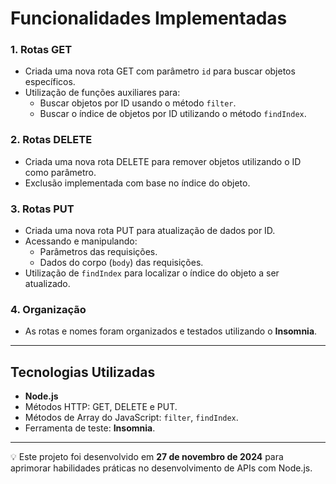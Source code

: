 # Funcionalidades Implementadas

### 1. **Rotas GET**
- Criada uma nova rota GET com parâmetro `id` para buscar objetos específicos.
- Utilização de funções auxiliares para:
  - Buscar objetos por ID usando o método `filter`.
  - Buscar o índice de objetos por ID utilizando o método `findIndex`.

### 2. **Rotas DELETE**
- Criada uma nova rota DELETE para remover objetos utilizando o ID como parâmetro.
- Exclusão implementada com base no índice do objeto.

### 3. **Rotas PUT**
- Criada uma nova rota PUT para atualização de dados por ID.
- Acessando e manipulando:
  - Parâmetros das requisições.
  - Dados do corpo (`body`) das requisições.
- Utilização de `findIndex` para localizar o índice do objeto a ser atualizado.

### 4. **Organização**
- As rotas e nomes foram organizados e testados utilizando o **Insomnia**.

---

## Tecnologias Utilizadas
- **Node.js** 
- Métodos HTTP: GET, DELETE e PUT.
- Métodos de Array do JavaScript: `filter`, `findIndex`.
- Ferramenta de teste: **Insomnia**.

---
💡 Este projeto foi desenvolvido em **27 de novembro de 2024** para aprimorar habilidades práticas no desenvolvimento de APIs com Node.js.
